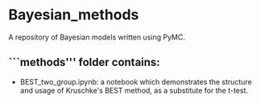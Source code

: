 # Bayesian_methods
A repository of Bayesian models written using PyMC.

## ```methods''' folder contains:

- BEST_two_group.ipynb: a notebook which demonstrates the structure and usage of Kruschke's BEST method, as a substitute for the t-test.

